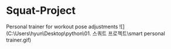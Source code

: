 # Squat-Project
Personal trainer for workout pose adjustments
![](C:\Users\hyun\Desktop\python\01. 스쿼트 프로젝트\smart personal trainer.gif)
